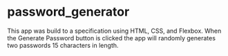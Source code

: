 # password_generator

This app was build to a specification using HTML, CSS, and Flexbox. When the Generate Password button is clicked
the app will randomly generates two passwords 15 characters in length.
